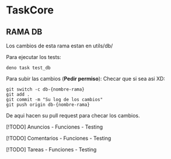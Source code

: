 # TaskCore
## RAMA DB

Los cambios de esta rama estan en utils/db/

Para ejecutar los tests:
```
deno task test_db
```

Para subir las cambios (**Pedir permiso**):
Checar que si sea asi XD:
```
git switch -c db-{nombre-rama}
git add .
git commit -m "Su log de los cambios"
git push origin db-{nombre-rama}
```
De aqui hacen su pull request para checar los cambios.

[!TODO] Anuncios
    - Funciones
    - Testing

[!TODO] Comentarios
    - Funciones
    - Testing

[!TODO] Tareas
    - Funciones
    - Testing
